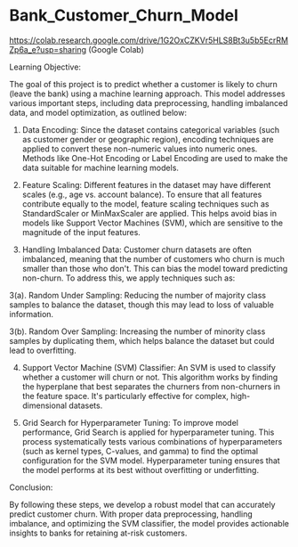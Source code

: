 # Bank_Customer_Churn_Model
https://colab.research.google.com/drive/1G2OxCZKVr5HLS8Bt3u5b5EcrRMZp6a_e?usp=sharing (Google Colab)

Learning Objective:

The goal of this project is to predict whether a customer is likely to churn (leave the bank) using a machine learning approach. This model addresses various important steps, including data preprocessing, handling imbalanced data, and model optimization, as outlined below:

1. Data Encoding:
Since the dataset contains categorical variables (such as customer gender or geographic region), encoding techniques are applied to convert these non-numeric values into numeric ones. Methods like One-Hot Encoding or Label Encoding are used to make the data suitable for machine learning models.

2. Feature Scaling:
Different features in the dataset may have different scales (e.g., age vs. account balance). To ensure that all features contribute equally to the model, feature scaling techniques such as StandardScaler or MinMaxScaler are applied. This helps avoid bias in models like Support Vector Machines (SVM), which are sensitive to the magnitude of the input features.

3. Handling Imbalanced Data:
Customer churn datasets are often imbalanced, meaning that the number of customers who churn is much smaller than those who don't. This can bias the model toward predicting non-churn. To address this, we apply techniques such as:

3(a). Random Under Sampling: Reducing the number of majority class samples to balance the dataset, though this may lead to loss of valuable information.

3(b). Random Over Sampling: Increasing the number of minority class samples by duplicating them, which helps balance the dataset but could lead to overfitting.


4. Support Vector Machine (SVM) Classifier:
An SVM is used to classify whether a customer will churn or not. This algorithm works by finding the hyperplane that best separates the churners from non-churners in the feature space. It's particularly effective for complex, high-dimensional datasets.


5. Grid Search for Hyperparameter Tuning:
To improve model performance, Grid Search is applied for hyperparameter tuning. This process systematically tests various combinations of hyperparameters (such as kernel types, C-values, and gamma) to find the optimal configuration for the SVM model. Hyperparameter tuning ensures that the model performs at its best without overfitting or underfitting.


Conclusion:

By following these steps, we develop a robust model that can accurately predict customer churn. With proper data preprocessing, handling imbalance, and optimizing the SVM classifier, the model provides actionable insights to banks for retaining at-risk customers.
